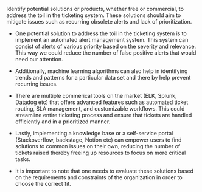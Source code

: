 Identify potential solutions or products, whether free or commercial, to address the toil in the ticketing system. These solutions should aim to mitigate issues such as recurring obsolete alerts and lack of prioritization.

- One potential solution to address the toil in the ticketing system is to implement an automated alert management system. This system can consist of alerts of various priority based on the severity and relevance. This way we could reduce the number of false positive alerts that would need our attention.

- Additionally, machine learning algorithms can also help in identifying trends and patterns for a particular data set and there by help prevent recurring issues.

- There are multiple commerical tools on the market (ELK, Splunk, Datadog etc) that offers advanced features such as automated ticket routing, SLA management, and customizable workflows. This could streamline entire ticketing process and ensure that tickets are handled efficiently and in a prioritized manner.

- Lastly, implementing a knowledge base or a self-service portal (Stackoverflow, backstage, Notion etc) can empower users to find solutions to common issues on their own, reducing the number of tickets raised thereby freeing up resources to focus on more critical tasks.

- It is important to note that one needs to evaluate these solutions based on the requirements and constraints of the organization in order to choose the correct fit.
